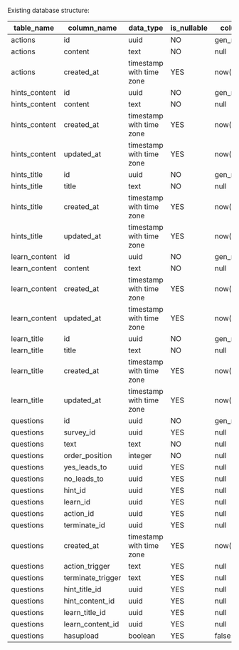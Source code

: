 Existing database structure:

| table_name    | column_name       | data_type                | is_nullable | column_default    |
| ------------- | ----------------- | ------------------------ | ----------- | ----------------- |
| actions       | id                | uuid                     | NO          | gen_random_uuid() |
| actions       | content           | text                     | NO          | null              |
| actions       | created_at        | timestamp with time zone | YES         | now()             |
| hints_content | id                | uuid                     | NO          | gen_random_uuid() |
| hints_content | content           | text                     | NO          | null              |
| hints_content | created_at        | timestamp with time zone | YES         | now()             |
| hints_content | updated_at        | timestamp with time zone | YES         | now()             |
| hints_title   | id                | uuid                     | NO          | gen_random_uuid() |
| hints_title   | title             | text                     | NO          | null              |
| hints_title   | created_at        | timestamp with time zone | YES         | now()             |
| hints_title   | updated_at        | timestamp with time zone | YES         | now()             |
| learn_content | id                | uuid                     | NO          | gen_random_uuid() |
| learn_content | content           | text                     | NO          | null              |
| learn_content | created_at        | timestamp with time zone | YES         | now()             |
| learn_content | updated_at        | timestamp with time zone | YES         | now()             |
| learn_title   | id                | uuid                     | NO          | gen_random_uuid() |
| learn_title   | title             | text                     | NO          | null              |
| learn_title   | created_at        | timestamp with time zone | YES         | now()             |
| learn_title   | updated_at        | timestamp with time zone | YES         | now()             |
| questions     | id                | uuid                     | NO          | gen_random_uuid() |
| questions     | survey_id         | uuid                     | YES         | null              |
| questions     | text              | text                     | NO          | null              |
| questions     | order_position    | integer                  | NO          | null              |
| questions     | yes_leads_to      | uuid                     | YES         | null              |
| questions     | no_leads_to       | uuid                     | YES         | null              |
| questions     | hint_id           | uuid                     | YES         | null              |
| questions     | learn_id          | uuid                     | YES         | null              |
| questions     | action_id         | uuid                     | YES         | null              |
| questions     | terminate_id      | uuid                     | YES         | null              |
| questions     | created_at        | timestamp with time zone | YES         | now()             |
| questions     | action_trigger    | text                     | YES         | null              |
| questions     | terminate_trigger | text                     | YES         | null              |
| questions     | hint_title_id     | uuid                     | YES         | null              |
| questions     | hint_content_id   | uuid                     | YES         | null              |
| questions     | learn_title_id    | uuid                     | YES         | null              |
| questions     | learn_content_id  | uuid                     | YES         | null              |
| questions     | hasupload         | boolean                  | YES         | false             |